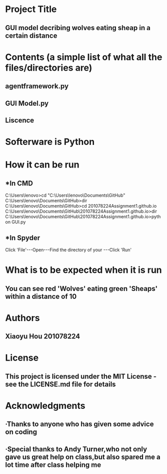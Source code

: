 # Project Title
## GUI model decribing wolves eating sheap in a certain distance
# Contents (a simple list of what all the files/directories are)
## agentframework.py
## GUI Model.py
## Liscence
# Softerware is Python
# How it can be run 
## *In CMD
C:\Users\lenovo>cd "C:\Users\lenovo\Documents\GitHub"
C:\Users\lenovo\Documents\GitHub>dir
C:\Users\lenovo\Documents\GitHub>cd 201078224Assignment1.github.io
C:\Users\lenovo\Documents\GitHub\201078224Assignment1.github.io>dir
C:\Users\lenovo\Documents\GitHub\201078224Assignment1.github.io>python GUI.py
## *In Spyder
Click 'File'---Open---Find the directory of your ---Click 'Run'
# What is to be expected when it is run
## You can see red 'Wolves' eating green 'Sheaps' within a distance of 10
# Authors 
## Xiaoyu Hou 201078224
# License
## This project is licensed under the MIT License - see the LICENSE.md file for details
# Acknowledgments
## ·Thanks to anyone who has given some advice on coding
## ·Special thanks to Andy Turner,who not only gave us great help on class,but also spared me a lot time after class helping me 
